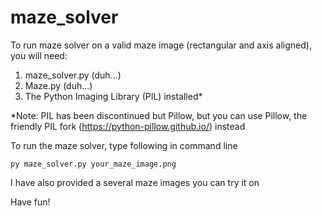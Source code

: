 # maze_solver

To run maze solver on a valid maze image (rectangular and axis aligned), you will need:

1. maze_solver.py (duh...)
2. Maze.py (duh...)
3. The Python Imaging Library (PIL) installed*

*Note: PIL has been discontinued but Pillow, but you can use Pillow, the friendly PIL fork (https://python-pillow.github.io/) instead

To run the maze solver, type following in command line
```
py maze_solver.py your_maze_image.png
```

I have also provided a several maze images you can try it on

Have fun!

